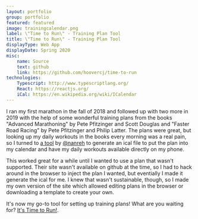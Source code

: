 ```yaml
---
layout: portfolio
group: portfolio
featured: featured
image: trainingcalendar.png
label: \"Time to Run\" - Training Plan Tool
title: \"Time to Run\" - Training Plan Tool
displayType: Web App
displayDate: Spring 2020
misc:
    name: Source
    text: github
    link: https://github.com/hoovercj/time-to-run
technologies:
    Typescript: http://www.typescriptlang.org/
    React: https://reactjs.org/
    iCal: https://en.wikipedia.org/wiki/ICalendar
---
```

<!-- +++++ Projects Section +++++ -->
I ran my first marathon in the fall of 2018 and followed up with two more in 2019 with the help of some wonderful training plans from the books "Advanced Marathoning" by Pete Pfitzinger and Scott Douglas and "Faster Road Racing" by Pete Pfitzinger and Philip Latter. The plans were great, but looking up my daily workouts in the books every morning was a real pain, so I turned to [a tool](https://defy.org/hacks/calendarhack/) by [@nanreh](https://github.com/nanreh/calendar-hack) to generate an ical file to put the plan into my calendar and have my daily workouts available directly on my phone.

This worked great for a while until I wanted to use a plan that wasn't supported. Their site wasn't available on github at the time, so I had to hack around in the browser to inject the plan I wanted, but eventially I made it generate the ical for me. I knew that wasn't sustainable, though, so I made my own version of the site which allowed editing plans in the browser or downloading a template to create your own.

It's now my go-to tool for setting up training plans! What are you waiting for? [It's Time to Run!](https://www.codyhoover.com/time-to-run/).
